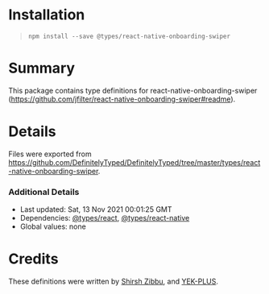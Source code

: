 # Installation
> `npm install --save @types/react-native-onboarding-swiper`

# Summary
This package contains type definitions for react-native-onboarding-swiper (https://github.com/jfilter/react-native-onboarding-swiper#readme).

# Details
Files were exported from https://github.com/DefinitelyTyped/DefinitelyTyped/tree/master/types/react-native-onboarding-swiper.

### Additional Details
 * Last updated: Sat, 13 Nov 2021 00:01:25 GMT
 * Dependencies: [@types/react](https://npmjs.com/package/@types/react), [@types/react-native](https://npmjs.com/package/@types/react-native)
 * Global values: none

# Credits
These definitions were written by [Shirsh Zibbu](https://github.com/zhirzh), and [YEK-PLUS](https://github.com/yek-plus).
